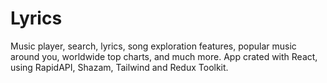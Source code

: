 # Lyrics

Music player, search, lyrics, song exploration features, popular music around you, worldwide top charts, and much more.
App crated with React, using RapidAPI, Shazam, Tailwind and Redux Toolkit.
